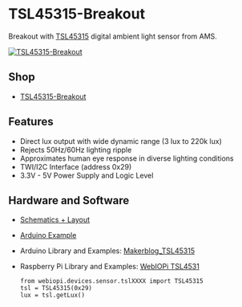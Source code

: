 # TSL45315-Breakout
Breakout with [TSL45315](http://www.ams.com/eng/Products/Sensor-Driven-Lighting/SDL-Ambient-Light-Sensors/TSL45315) digital ambient light sensor from AMS.

[![TSL45315-Breakout](https://raw.github.com/watterott/TSL45315-Breakout/master/pcb/TSL45315-Breakout_v10.jpg)](http://www.watterott.com/en/TSL45315-Breakout)


## Shop
* [TSL45315-Breakout](http://www.watterott.com/en/TSL45315-Breakout)


## Features
* Direct lux output with wide dynamic range (3 lux to 220k lux)
* Rejects 50Hz/60Hz lighting ripple
* Approximates human eye response in diverse lighting conditions
* TWI/I2C Interface (address 0x29)
* 3.3V - 5V Power Supply and Logic Level


## Hardware and Software
* [Schematics + Layout](https://github.com/watterott/TSL45315-Breakout/tree/master/pcb)
* [Arduino Example](https://github.com/watterott/TSL45315-Breakout/tree/master/src)

* Arduino Library and Examples: [Makerblog_TSL45315](https://github.com/adidax/Makerblog_TSL45315)

* Raspberry Pi Library and Examples: [WebIOPi TSL4531](http://code.google.com/p/webiopi/wiki/TSL4531)
    ```
    from webiopi.devices.sensor.tslXXXX import TSL45315
    tsl = TSL45315(0x29)
    lux = tsl.getLux()
    ```
